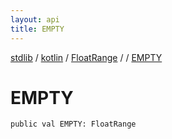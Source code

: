 ```yaml
---
layout: api
title: EMPTY
---
```

[stdlib](../../../index.md) / [kotlin](../../index.md) / [FloatRange](../index.md) / [<class-object-for-FloatRange>](index.md) / [EMPTY](EMPTY.md)

# EMPTY

```
public val EMPTY: FloatRange
```
